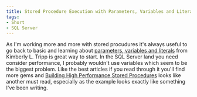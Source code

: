 ```yaml
---
title: Stored Procedure Execution with Parameters, Variables and Literals
tags:
- Short
- SQL Server
---
```


As I'm working more and more with stored procudures it's always useful to go back to basic and learning about 
[parameters, variables and literals](http://www.sqlskills.com/blogs/kimberly/stored-procedure-execution-with-parameters-variables-and-literals/) from Kimberly L. Tripp is great way to start. In the SQL Server land you need consider performance, I probably wouldn't use variables which seem to be the biggest problem. 
Like the best articles if you read through it you'll find more gems and 
[Building High Performance Stored Procedures](https://www.sqlskills.com/blogs/kimberly/high-performance-procedures/) looks like another must read, especially as the example looks exactly like something I've been writing.
